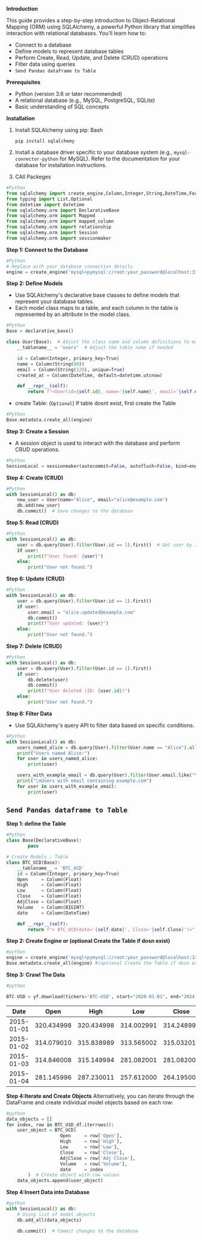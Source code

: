 **Introduction**

This guide provides a step-by-step introduction to Object-Relational Mapping (ORM) using SQLAlchemy, a powerful Python library that simplifies interaction with relational databases. You'll learn how to:

* Connect to a database
* Define models to represent database tables
* Perform Create, Read, Update, and Delete (CRUD) operations
* Filter data using queries
* `Send Pandas dataframe to Table`

**Prerequisites**

* Python (version 3.6 or later recommended)
* A relational database (e.g., MySQL, PostgreSQL, SQLite)
* Basic understanding of SQL concepts

**Installation**

1. Install SQLAlchemy using pip:
   Bash

   ```
   pip install sqlalchemy
   ```
2. Install a database driver specific to your database system (e.g., `mysql-connector-python` for MySQL). Refer to the documentation for your database for installation instructions.
3. CAll Packeges

```python
#Python
from sqlalchemy import create_engine,Column,Integer,String,DateTime,ForeignKey
from typing import List,Optional
from datetime import datetime
from sqlalchemy.orm import DeclarativeBase
from sqlalchemy.orm import Mapped
from sqlalchemy.orm import mapped_column
from sqlalchemy.orm import relationship
from sqlalchemy.orm import Session
from sqlalchemy.orm import sessionmaker
```

**Step 1: Connect to the Database**

```python
#Python
# Replace with your database connection details
engine = create_engine('mysql+pymysql://root:your_password@localhost:3306/your_database_name')
```

**Step 2: Define Models**

* Use SQLAlchemy's declarative base classes to define models that represent your database tables.
* Each model class maps to a table, and each column in the table is represented by an attribute in the model class.

```python
#Python
Base = declarative_base()

class User(Base):  # Adjust the class name and column definitions to match your table
    __tablename__ = 'users'  # Adjust the table name if needed

    id = Column(Integer, primary_key=True)
    name = Column(String(80))
    email = Column(String(120), unique=True)
    created_at = Column(DateTime, default=datetime.utcnow)

    def __repr__(self):
        return f"<User(id={self.id}, name='{self.name}', email='{self.email}')>"
```

* create Table: (`Optional`)
  If table dosnt exist, first create the Table

```python
#Python
Base.metadata.create_all(engine)
```

**Step 3: Create a Session**

* A session object is used to interact with the database and perform CRUD operations.

```python
#Python
SessionLocal = sessionmaker(autocommit=False, autoflush=False, bind=engine)
```

**Step 4: Create (CRUD)**

```python
#Python
with SessionLocal() as db:
    new_user = User(name="Alice", email="alice@example.com")
    db.add(new_user)
    db.commit()  # Save changes to the database
```

**Step 5: Read (CRUD)**

```python
#Python
with SessionLocal() as db:
    user = db.query(User).filter(User.id == 1).first()  # Get user by ID
    if user:
        print(f"User found: {user}")
    else:
        print("User not found.")
```

**Step 6: Update (CRUD)**

```python
#Python
with SessionLocal() as db:
    user = db.query(User).filter(User.id == 1).first()
    if user:
        user.email = "alice.updated@example.com"
        db.commit()
        print(f"User updated: {user}")
    else:
        print("User not found.")
```

**Step 7: Delete (CRUD)**

```python
#Python
with SessionLocal() as db:
    user = db.query(User).filter(User.id == 1).first()
    if user:
        db.delete(user)
        db.commit()
        print(f"User deleted (ID: {user.id})")
    else:
        print("User not found.")
```

**Step 8: Filter Data**

* Use SQLAlchemy's query API to filter data based on specific conditions.

```python
#Python
with SessionLocal() as db:
    users_named_alice = db.query(User).filter(User.name == "Alice").all()
    print("Users named Alice:")
    for user in users_named_alice:
        print(user)

    users_with_example_email = db.query(User).filter(User.email.like("%example.com%")).all()
    print("\nUsers with email containing example.com")
    for user in users_with_example_email:
        print(user)
```

## `Send Pandas dataframe to Table`

**Step 1: define the Table**

```python
#Python
class Base(DeclarativeBase):
        pass

# Create Models : Table
class BTC_UCD(Base):
    __tablename__ = 'BTC_UCD'
    id = Column(Integer, primary_key=True)
    Open     = Column(Float)
    High     = Column(Float)
    Low      = Column(Float)
    Close    = Column(Float)
    AdjClose = Column(Float)
    Volume   = Column(BIGINT)
    date     = Column(DateTime)

    def __repr__(self):
        return f"< BTC_UCD(date='{self.date}', Close='{self.Close}')>"

```

**Step 2: Create Engine or (optional Create the Table if dosn exist)**

```python
#python
engine = create_engine('mysql+pymysql://root:your_password@localhost:3306/your_database_name')
Base.metadata.create_all(engine) #(optional Create the Table if dosn exist)
```

**Step 3: Crawl The Data**

```python
#python

BTC-USD = yf.download(tickers='BTC-USD', start="2020-01-01", end="2024-03-29",ignore_tz=True)
```

| Date       | Open       | High       | Low        | Close      | Adj Close  | Volume     |
| ---------- | ---------- | ---------- | ---------- | ---------- | ---------- | ---------- |
| 2015-01-01 | 320.434998 | 320.434998 | 314.002991 | 314.248993 | 314.248993 | 3414248993 |
| 2015-01-02 | 314.079010 | 315.838989 | 313.565002 | 315.032013 | 315.032013 | 5530320913 |
| 2015-01-03 | 314.846008 | 315.149994 | 281.082001 | 281.082001 | 281.082001 | 5681082001 |
| 2015-01-04 | 281.145996 | 287.230011 | 257.612000 | 264.195007 | 264.195007 | 4344195007 |

**Step 4:Iterate and Create Objects**
Alternatively, you can iterate through the DataFrame and create individual model objects based on each row:

```python
#python
data_objects = []
for index, row in BTC_USD_df.iterrows():
    user_object = BTC_UCD(
                    Open     = row['Open'],
                    High     = row['High'],
                    Low      = row['Low'],
                    Close    = row['Close'],
                    AdjClose = row['Adj Close'],
                    Volume   = row['Volume'],
                    date     = index
        )  # Create object with row values
    data_objects.append(user_object)
```

**Step 4:Insert Data into Database**

```python
#python
with SessionLocal() as db:
    # Using list of model objects
    db.add_all(data_objects)

    db.commit()  # Commit changes to the database
```
